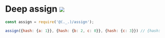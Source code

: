 # Deep assign <a href="https://www.npmjs.com/package/@(._.)/assign"><img src="https://img.shields.io/npm/v/@(._.)/assign.svg"></a>

```js
const assign = require('@(._.)/assign');

assign({hash: {a: 1}}, {hash: {b: 2, c: 0}}, {hash: {c: 3}}) // {hash: {a: 1, b:2, c: 3}}
```
